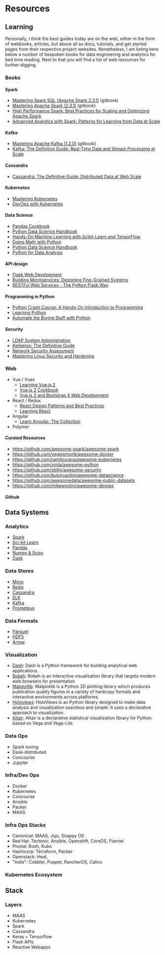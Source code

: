 # Resources

## Learning

Personally, I think the best guides today are on the web, either in the form of webbooks, articles, but above all as docs, tutorials, and get started pages from their respective project websites. Nonetheless, I am listing here below a number of bespoken books for data engineering and analytics for bed time reading. Next to that you will find a list of web resources for further digging.

### Books

#### Spark
 - [Mastering Spark SQL (Apache Spark 2.3.1)](https://jaceklaskowski.gitbooks.io/mastering-spark-sql/) (gitbook)
 - [Mastering Apache Spark (2.3.1)](https://jaceklaskowski.gitbooks.io/mastering-apache-spark/) (gitbook)
 - [High Performance Spark: Best Practices for Scaling and Optimizing Apache Spark](https://www.amazon.com/_/dp/1491943203)
 - [Advanced Analytics with Spark: Patterns for Learning from Data at Scale](https://www.amazon.com/_/dp/1491972955)

#### Kafka
 - [Mastering Apache Kafka (1.2.0)](https://jaceklaskowski.gitbooks.io/apache-kafka/content/) (gitbook)
 - [Kafka: The Definitive Guide: Real-Time Data and Stream Processing at Scale](https://www.amazon.com/_/dp/1491936169)

#### Cassandra
 - [Cassandra: The Definitive Guide: Distributed Data at Web Scale](https://www.amazon.com/_/dp/1491933666)

#### Kubernetes
 - [Mastering Kubernetes](https://www.amazon.com/_/dp/1788999789)
 - [DevOps with Kubernetes](https://www.amazon.com/dp/1788396642)

#### Data Science
 - [Pandas Cookbook](https://www.amazon.com/dp/1784393878)
 - [Python Data Science Handbook](https://www.amazon.com/_/dp/1491912057)
 - [Hands-On Machine Learning with Scikit-Learn and TensorFlow](https://www.amazon.com/_/dp/1491962291)
 - [Doing Math with Python](https://www.amazon.com/dp/1593276400)
 - [Python Data Science Handbook](https://jakevdp.github.io/PythonDataScienceHandbook/)
 - [Python for Data Analysis](https://www.amazon.com/_/dp/1491957662)

#### API design
 - [Flask Web Development](https://www.amazon.com/_/dp/1449372627)
 - [Building Microservices: Designing Fine-Grained Systems](https://www.amazon.com/_/dp/1491950358)
 - [RESTFul Web Services - The Python Flask Way](https://www.amazon.com/_/dp/B07CP57W95)

#### Programming in Python
 - [Python Crash Course: A Hands-On Introduction to Programming](https://www.amazon.com/_/dp/1593276036)
 - [Learning Python](https://www.amazon.com/_/dp/1449355730)
 - [Automate the Boring Stuff with Python](https://www.amazon.com/_/dp/1593275994)

#### Security
- [LDAP System Administration](https://www.amazon.com/_/dp/1565924916)
- [Kerberos: The Definitive Guide](https://www.amazon.com/_/dp/0596004036)
- [Network Security Assessment](https://www.amazon.com/_/dp/149191095X)
- [Mastering Linux Security and Hardening](https://www.amazon.com/_/dp/1788620305)

### Web
 - Vue / Vuex
   - [Learning Vue.js 2](https://www.amazon.com/dp/1786469944)
   - [Vue.js 2 Cookbook](https://www.amazon.com/dp/1786468093)
   - [Vue.js 2 and Bootstrap 4 Web Development](https://www.amazon.com/_/dp/B073QVFWS6)
 - React / Redux
   - [React Design Patterns and Best Practices](https://www.amazon.com/_/dp/1786464535)
   - [Learning React](https://www.amazon.com/_/dp/1491954620)
 - Angular
   - [Learn Angular: The Collection](https://www.amazon.com/_/dp/B07DTXNJRY)
 - Polymer

#### Curated Resources
 - https://github.com/awesome-spark/awesome-spark
 - https://github.com/veggiemonk/awesome-docker
 - https://github.com/ramitsurana/awesome-kubernetes
 - https://github.com/vinta/awesome-python
 - https://github.com/sbilly/awesome-security
 - https://github.com/bulutyazilim/awesome-datascience
 - https://github.com/awesomedata/awesome-public-datasets
 - https://github.com/mikewootini/awesome-devops

#### Github

## Data Systems
### Analytics
 - [Spark](https://spark.apache.org/docs/latest/)
 - [Sci-kit Learn](http://scikit-learn.org/stable/index.html)
 - [Pandas](https://pandas.pydata.org/pandas-docs/stable/index.html)
 - [Numpy & Scipy](https://docs.scipy.org/doc/)
 - [Dask](https://dask.pydata.org/en/latest/docs.html)

### Data Stores

 - [Minio](https://minio.io/)
 - [Redis](https://redis.io/)
 - [Cassandra](http://cassandra.apache.org/)
 - [ELK](https://www.elastic.co/guide/index.html)
 - [Kafka](http://kafka.apache.org/)
 - [Prometeus](https://prometheus.io/)

### Data Formats
 - [Parquet](https://parquet.apache.org/documentation/latest/)
 - [HDF5](https://portal.hdfgroup.org/display/HDF5/Introduction+to+HDF5)
 - [Arrow](https://arrow.apache.org/  )

### Visualization
 - [Dash](https://plot.ly/products/dash/):
 Dash is a Python framework for building analytical web applications.
 - [Bokeh](https://bokeh.pydata.org/en/latest/):
 Bokeh is an interactive visualization library that targets modern web browsers for presentation
 - [Matplotlib](https://matplotlib.org/):
 Matplotlib is a Python 2D plotting library which produces publication quality figures in a variety of hardcopy formats and interactive environments across platforms.
 - [Holoviews](http://holoviews.org/):
 HoloViews is an Python library designed to make data analysis and visualization seamless and simple. It uses a declarative approach to visualization.
 - [Altair](https://altair-viz.github.io/index.html):
 Altair is a declarative statistical visualization library for Python, based on Vega and Vega-Lite

### Data Ops
 - Spark tuning
 - Dask-distributed
 - Concourse
 - Jupyter

### Infra/Dev Ops
 - Docker
 - Kubernetes
 - Concourse
 - Ansible
 - Packer
 - MAAS

### Infra Ops Stacks
 - Canonical: MAAS, Juju, Snappy OS
 - Red Hat: Tectonic, Ansible, Openshift, CoreOS, Flannel
 - Pivotal: Bosh, Kubo
 - Hashicorp: Terraform, Packer
 - Openstack: Heat,
 - "Indie": Cobbler, Puppet, RancherOS, Calico

### Kubernetes Ecosystem

## Stack

### Layers
  - MAAS
  - Kubernetes
  - Spark
  - Cassandra
  - Keras + Tensorflow
  - Flask APIs
  - Reactive Webapps
